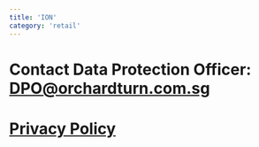 ```yaml
---
title: 'ION'
category: 'retail'
---
```


# Contact Data Protection Officer: DPO@orchardturn.com.sg

# [Privacy Policy](https://www.ionorchard.com/data-protection-policy)
